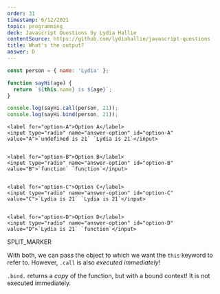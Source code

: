 ```yaml
---
order: 31
timestamp: 6/12/2021
topic: programming
deck: Javascript Questions by Lydia Hallie
contentSource: https://github.com/lydiahallie/javascript-questions
title: What's the output?
answer: D
---
```


  

```javascript
const person = { name: 'Lydia' };

function sayHi(age) {
  return `${this.name} is ${age}`;
}

console.log(sayHi.call(person, 21));
console.log(sayHi.bind(person, 21));
```


    <label for="option-A">Option A</label>
    <input type="radio" name="answer-option" id="option-A" value="A">`undefined is 21` `Lydia is 21`</input>
    

    <label for="option-B">Option B</label>
    <input type="radio" name="answer-option" id="option-B" value="B">`function` `function`</input>
    

    <label for="option-C">Option C</label>
    <input type="radio" name="answer-option" id="option-C" value="C">`Lydia is 21` `Lydia is 21`</input>
    

    <label for="option-D">Option D</label>
    <input type="radio" name="answer-option" id="option-D" value="D">`Lydia is 21` `function`</input>
    




SPLIT_MARKER

With both, we can pass the object to which we want the `this` keyword to refer to. However, `.call` is also _executed immediately_!

`.bind.` returns a _copy_ of the function, but with a bound context! It is not executed immediately.



